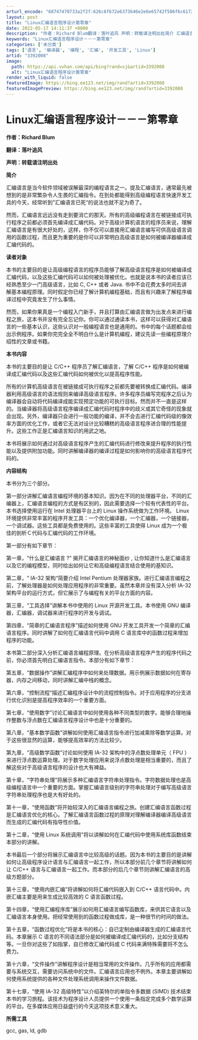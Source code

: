```yaml
---
arturl_encode: "68747470733a2f2f:626c6f672e6373646e2e6e65742f506f6c617242656172426f:792f61727469636c652f64657461696c732f33333932303038"
layout: post
title: "Linux汇编语言程序设计第零章"
date: 2022-05-17 14:11:37 +0800
description: "作者：Richard Blum翻译：落叶追风 声明：转载请注明出处简介 汇编语言是当今软件领域被误解"
keywords: "Linux汇编语言程序设计－－－第零章"
categories: ['未分类']
tags: ['语言', '编译器', '编程', '汇编', '开发工具', 'Linux']
artid: "3392008"
image:
  path: https://api.vvhan.com/api/bing?rand=sj&artid=3392008
  alt: "Linux汇编语言程序设计第零章"
render_with_liquid: false
featuredImage: https://bing.ee123.net/img/rand?artid=3392008
featuredImagePreview: https://bing.ee123.net/img/rand?artid=3392008
---
```


# Linux汇编语言程序设计－－－第零章

**作者：Richard Blum**

**翻译：落叶追风**

**声明：转载请注明出处**

**简介**

汇编语言是当今软件领域被误解最深的编程语言之一。提及汇编语言，通常最先被想到的是非常繁杂令人生畏的汇编指令。在到处都能得到高级编程语言快速开发工具的今天，经常听到”汇编语言已死“的说法也就不足为奇了。

然而，汇编语言远远没有走到要消亡的那天。所有的高级编程语言在被链接成可执行程序之前都必须首先编译成汇编代码。对于高级计算机语言的程序员来说，理解汇编语言是有很大好处的，这样，你不仅可以直接用汇编语言编写可供高级语言调用的函数过程，而且更为重要的是你可以非常明白高级语言是如何被编译器编译成汇编代码的。

**读者对象**

本书的主要目的是让高级编程语言的程序员能够了解高级语言程序是如何被编译成汇编代码，以及这些汇编代码可以如何被处理被优化。也就是说本书的读者应该已经熟悉至少一门高级语言，比如
C, C++
或者
Java.
书中不会花费太多时间去讲解基本编程原理。同时假定你已经了解计算机编程基础，而且有兴趣来了解程序编译过程中究竟发生了什么事情。

然而，如果你果真是一个编程入门新手，并且打算由汇编语言做为出发点来进行编程之旅，这本书并没有完全忘记你。你可以通过通读本书，这样可以获得对汇编语言的一些基本认识，这些认识对一般编程语言也是通用的。书中的每个话题都会给出示例程序。如果你完完全全不明白什么是计算机编程，建议先读一些编程原理介绍性的文章或书籍。

**本书内容**

本书的主要目的是让
C/C++
程序员了解汇编语言，了解
C/C++
程序是如何被编译成汇编代码以及这些汇编代码如何被优化以提高程序性能。

所有的计算机高级语言在被链接成可执行程序之前都先要被转换成汇编代码。编译器利用高级语言的语法规则来编译高级语言程序。许多程序员编写完程序之后认为编译器会自动将代码编译成能实现预定功能的可执行目标。然而并不一直是这样的。当编译器将高级语言程序编译成汇编代码时程序中的歧义或其它奇怪的现象就会出现。另外，编译器只会进行一般功能的编译，并不会去进行汇编代码级的像效率方面的优化工作，或者它无法对设计比较糟糕的高级语言程序进合理的性能提升。这些工作正是汇编语言知识的用武之地。

本书将展示如何通过对高级语言程序产生的汇编代码进行修改来提升程序的执行性能以及提供附加功能。同时讲解编译器的编译过程是如何影响你的高级语言程序代码的。

**内容结构**

本书分为三个部分。

第一部分讲解汇编语言编程环境的基本知识。因为在不同的处理器平台，不同的汇编器上，汇编语言编程的方式是有区别的，因此需要选择一个较有代表性的平台。本书选择使用运行在
Intel
处理器平台上的
Linux
操作系统做为工作环境。
Linux
环境提供非常丰富的程序开发工具：一个优化编译器，一个汇编器，一个链接器，一个调试器。这些工具都是免费使用的。这些丰富的工具使得
Linux
成为一个极佳的剖析Ｃ代码与汇编代码的工作环境。

第一部分有如下章节：

第一章，“什么是汇编语言
?”
揭开汇编语言的神秘面纱
,
让你知道什么是汇编语言以及它的编程模型，同时给出如何让它和高级编程语言结合使用的基知识。

第二章，“
IA-32
架构“简要介绍
Intel Pentium
处理器家族。进行汇编语言编程之前，了解处理器是如何处理应用程序的非常重要。虽然本章并没有深入分析
IA-32
架构平台的运行方式，但它展示了与编程有关的平台方面的内容。

第三章，“工具选择”讲解本书中使用的
Linux
开源开发工具。本书使用
GNU
编译器，汇编器，调试器来进行程序的开发与调试。

第四章，“简章的汇编语言程序”描述如何使用
GNU
开发工具开发一个简章的汇编语言程序。同时讲解了如何在汇编语言代码中调用
C
语言库中的函数过程来增加程序的功能。

本书第二部分深入分析汇编语言编程原理。在分析高级语言程序产生的程序代码之前，你必须首先明白汇编语言指令。本部分有如下章节：

第五章，“数据操作”讲解汇编程序中如何来处理数据。用示例展示数据如何在寄存器，内存之间移动，同时讲解汇编中栈的概念。

第六章，“控制流程“描述汇编程序设计中的流程控制指令。对于应用程序的分支进行优化识别是提高程序效率的一个重要方面。

第七章，“使用数字”讨论汇编语言中如何使用各种不同类型的数字。能够合理地操作整数与浮点数在汇编语言程序设计中也是十分重要的。

第八章，“基本数学函数”讲解如何使用汇编语言指令进行加减乘除等数学运算。对于这些很显然的运算，能够提高效率的方法比较少。

第九章，“高级数学函数”讨论如何使用
IA-32
架构中的浮点数处理单元（
FPU
）来进行浮点数运算处理。对于数字处理应用来说浮点数处理是相当重要的，而且了解这些对于高级语言程序的设计也大有裨益。

第十章，“字符串处理”将展示多种汇编语言字符串处理指令。字符数据处理也是高级编程语言中一个重要的方面。掌握汇编语言级别的字符串处理对于编写高级语言字符串处理程序也是大有好处的。

第十一章，“使用函数”将开始较深入的汇编语言编程之旅。创建汇编语言函数过程是汇编语言优化的核心。了解汇编语言函数过程的原理对理解编译器编译高级语言而生成的汇编代码有指导性价值。

第十二章，“使用
Linux
系统调用”将以讲解如何在汇编代码中使用系统库函数结束本部分的讲解。

本书最后一个部分将展示汇编语言中比较高级的话题。因为本书的主要目的是讲解如何让高级程序设计语言与汇编语言一起工作，所以本部分前几个章节将讲解如何让
C/C++
语言与汇编语言一起工作。而本部分的后几个章节则讲解汇编语言的高级方题部分。

第十三章，“使用内嵌汇编”将讲解如何将汇编代码嵌入到
C/C++
语言代码中。内嵌汇编主要是用来生成比较高效的
C
语言函数过程。

第十四章，“使用汇编程序库”展示如何用汇编语言编写函数库，来供其它语言以及汇编语言本身使用。把经常使用到的函数过程做成库，是一种很节约时间的做法。

第十五章，“函数过程优化”将是本书的核心：自已定制由编译器生成的汇编语言代码。本章展示
C
语言的不同语法部分是如何被编译成汇编代码的，比如分支结构等。一旦你对这些了如指掌，自已修改汇编代码或
C
代码来满特殊需要将不怎么费力。

第十六章，“文件操作”讲解程序设计是相当常用的文件操作。几乎所有的应用都需要与系统交互，需要访问系统中的文件。汇编语言应用也不例外。本章主要讲解如何使用系统提供的各种文件处理系统调用来操作文件数据。

第十七章，“使用
IA-32
高级特性”以介绍英特尔的单指令多数据
(SIMD)
技术结束本书的学习旅程。该技术为程序设计人员提供一个使用一条指定完成多个数学运算的平台。在多媒体应用日益盛行的今天这项技术意义重大。

**所需工具**

gcc, gas, ld, gdb